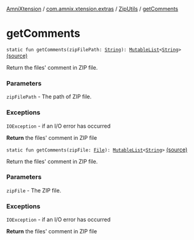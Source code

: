 [AmniXtension](../../index.md) / [com.amnix.xtension.extras](../index.md) / [ZipUtils](index.md) / [getComments](./get-comments.md)

# getComments

`static fun getComments(zipFilePath: `[`String`](https://kotlinlang.org/api/latest/jvm/stdlib/kotlin/-string/index.html)`): `[`MutableList`](https://kotlinlang.org/api/latest/jvm/stdlib/kotlin.collections/-mutable-list/index.html)`<`[`String`](https://kotlinlang.org/api/latest/jvm/stdlib/kotlin/-string/index.html)`>` [(source)](https://github.com/AmniX/AmniXTension/tree/master/AmniXtension/src/main/java/com/amnix/xtension/extras/ZipUtils.java#L385)

Return the files' comment in ZIP file.

### Parameters

`zipFilePath` - The path of ZIP file.

### Exceptions

`IOException` - if an I/O error has occurred

**Return**
the files' comment in ZIP file

`static fun getComments(zipFile: `[`File`](http://docs.oracle.com/javase/6/docs/api/java/io/File.html)`): `[`MutableList`](https://kotlinlang.org/api/latest/jvm/stdlib/kotlin.collections/-mutable-list/index.html)`<`[`String`](https://kotlinlang.org/api/latest/jvm/stdlib/kotlin/-string/index.html)`>` [(source)](https://github.com/AmniX/AmniXTension/tree/master/AmniXtension/src/main/java/com/amnix/xtension/extras/ZipUtils.java#L397)

Return the files' comment in ZIP file.

### Parameters

`zipFile` - The ZIP file.

### Exceptions

`IOException` - if an I/O error has occurred

**Return**
the files' comment in ZIP file

